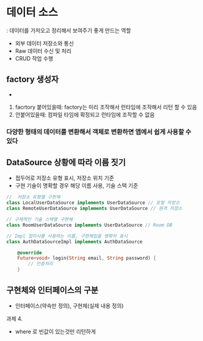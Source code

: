 # 데이터 소스

: 데이터를 가저오고 정리해서 보여주기 좋게 만드는 역할
- 외부 데이터 저장소와 통신
- Raw 데이터 수신 및 처리
- CRUD 작업 수행

## factory 생성자
- 
1. facrtory 붙어있을때: factory는 미리 조작해서 런타임에 조작해서 리턴 할 수 있음
2. 안붙어있을때: 컴파일 타임에 확정되고 런타임에 조작할 수 없음

### 다양한 형태의 데이터를 변환해서 객체로 변환하면 앱에서 쉽게 사용할 수 있다

## DataSource 상황에 따라 이름 짓기
- 접두어로 저장소 유형 표시, 저장소 위치 기준
- 구현 기술이 명확할 경우 해당 이름 사용, 기술 스택 기준

```dart
//  저장소 유형별 구현체
class LocalUserDataSource implements UserDataSource // 로컬 저장소
class RemoteUserDataSource implements UserDataSource // 원격 저장소

// 구체적인 기술 스택별 구현체
class RoomUserDataSource implements UserDataSource // Room DB

// Impl 접미사를 사용하는 이름, 구현체임을 명확히 표시
class AuthDataSourceImpl implements AuthDataSource

    @override
    Future<void> login(String email, String password) {
        // 인증처리
    }

```

## 구현체와 인터페이스의 구분

- 인터페이스(약속만 정의), 구현체(실제 내용 정의)


과제 4. 
- where 로 빈값이 있는것만 리턴하게 
